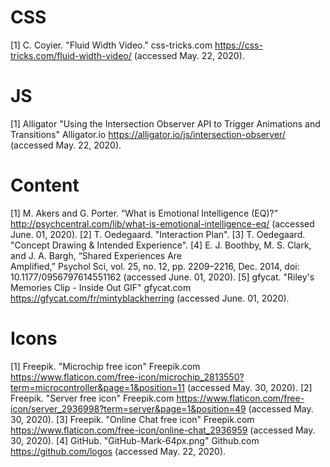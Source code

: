 # CSS
[1] C. Coyier. "Fluid Width Video." css-tricks.com 
    https://css-tricks.com/fluid-width-video/ (accessed May. 22, 2020).

# JS
[1] Alligator "Using the Intersection Observer API to Trigger Animations and Transitions" Alligator.io https://alligator.io/js/intersection-observer/ (accessed May. 22, 2020).

# Content
[1] M. Akers and G. Porter. “What is Emotional Intelligence (EQ)?”
    http://psychcentral.com/lib/what-is-emotional-intelligence-eq/ (accessed June. 01, 2020).
[2] T. Oedegaard. "Interaction Plan".
[3] T. Oedegaard. "Concept Drawing & Intended Experience".
[4] E. J. Boothby, M. S. Clark, and J. A. Bargh, “Shared Experiences Are    
    Amplified,” Psychol Sci, vol. 25, no. 12, pp. 2209–2216, Dec. 2014, doi: 10.1177/0956797614551162 (accessed June. 01, 2020).
[5] gfycat. "Riley's Memories Clip - Inside Out GIF" gfycat.com
    https://gfycat.com/fr/mintyblackherring (accessed June. 01, 2020).

# Icons
[1] Freepik. "Microchip free icon" Freepik.com 
    https://www.flaticon.com/free-icon/microchip_2813550?term=microcontroller&page=1&position=11 (accessed May. 30, 2020).
[2] Freepik. "Server free icon" Freepik.com 
    https://www.flaticon.com/free-icon/server_2936998?term=server&page=1&position=49 (accessed May. 30, 2020).
[3] Freepik. "Online Chat free icon" Freepik.com
    https://www.flaticon.com/free-icon/online-chat_2936959 (accessed May. 30, 2020).
[4] GitHub. "GitHub-Mark-64px.png" Github.com
    https://github.com/logos (accessed May. 22, 2020).